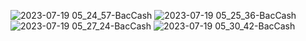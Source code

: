 ![2023-07-19 05_24_57-BacCash](https://github.com/Cicada-3001/full-stack-ecommerce-react-app-with-stripe-payment-intergration/assets/79025333/cb2c6a58-155c-4fc2-aa64-fee53f081409)
![2023-07-19 05_25_36-BacCash](https://github.com/Cicada-3001/full-stack-ecommerce-react-app-with-stripe-payment-intergration/assets/79025333/07acae55-b7af-4ac5-babc-76dd94ddc300)
![2023-07-19 05_27_24-BacCash](https://github.com/Cicada-3001/full-stack-ecommerce-react-app-with-stripe-payment-intergration/assets/79025333/67243d4b-a886-4dcd-a7ce-2c48620e2f92)
![2023-07-19 05_30_42-BacCash](https://github.com/Cicada-3001/full-stack-ecommerce-react-app-with-stripe-payment-intergration/assets/79025333/bc4d26bf-a7d2-4f6a-a140-a3b30cd02818)
